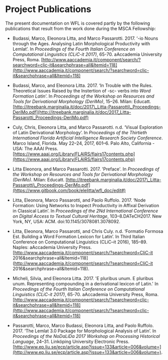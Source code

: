 # Project Publications

The present documentation on WFL is covered partly by the following publications that result from the work done during the MSCA Fellowship:

* Budassi, Marco, Eleonora Litta, and Marco Passarotti. 2017. ‘-io Nouns through the Ages. Analysing Latin Morphological Productivity with Lemlat’. In _Proceedings of the Fourth Italian Conference on Computational Linguistics \(CLiC-it 2017\)_, 65-70. aAccademia University Press, Roma. [http://www.aaccademia.it/component/search/?searchword=clic-it&searchphrase=all&Itemid=118](http://www.aaccademia.it/component/search/?searchword=clic-it&searchphrase=all&Itemid=118)

* Budassi, Marco, and Eleonora Litta. 2017. ‘In Trouble with the Rules. Theoretical Issues Raised by the Instertion of -sc- verbs into _Word Formation Latin_’. In _Proceedings of the Workshop on Resources and Tools for Derivational Morphology \(DeriMo\)_, 15–26. Milan: Educatt. [http://itreebank.marginalia.it/doc/2017\_Litta-Passarotti\_Proceedings-DeriMo.pdf](http://itreebank.marginalia.it/doc/2017_Litta-Passarotti_Proceedings-DeriMo.pdf)

* Culy, Chris, Eleonora Litta, and Marco Passarotti. n.d. ‘Visual Exploration of Latin Derivational Morphology’. In _Proceedings of the Thirtieth International Florida Artificial Intelligence Research Society Conference_. Marco Island, Florida. May 22–24, 2017, 601–6. Palo Alto, California - USA: The AAAI Press. [https://www.aaai.org/Library/FLAIRS/flairs17contents.php](https://www.aaai.org/Library/FLAIRS/flairs17contents.php)

* Litta Eleonora, and Marco Passarotti. 2017. 'Preface'. In _Proceedings of the Workshop on Resources and Tools for Derivational Morphology \(DeriMo\)_. Milan: Educatt. [http://itreebank.marginalia.it/doc/2017\_Litta-Passarotti\_Proceedings-DeriMo.pdf](https://www.gitbook.com/book/elelitta/wfl_doc/edit#)

* Litta, Eleonora, Marco Passarotti, and Paolo Ruffolo. 2017. ‘Node Formation: Using Networks to Inspect Productivity in Affixal Derivation in Classical Latin’. In _Proceedings of the 2Nd International Conference on Digital Access to Textual Cultural Heritage_, 103–8.DATeCH2017. New York, NY, USA: ACM. doi:10.1145/3078081.3078092.

* Litta, Eleonora, Marco Passarotti, and Chris Culy. n.d. ‘Formatio Formosa Est. Building a Word Formation Lexicon for Latin’. In Third Italian Conference on Computational Linguistics \(CLiC–it 2016\), 185–89. Naples: aAccademia University Press. [http://www.aaccademia.it/component/search/?searchword=CliC-it 2016&searchphrase=all&Itemid=118](http://www.aaccademia.it/component/search/?searchword=CliC-it 2016&searchphrase=all&Itemid=118).

* Micheli, Silvia, and Eleonora Litta. 2017. 'E pluribus unum. E pluribus unum. Representing compounding in a derivational lexicon of Latin.' In _Proceedings of the Fourth Italian Conference on Computational Linguistics \(CLiC-it 2017\)_, 65-70. aAccademia University Press, Roma. [http://www.aaccademia.it/component/search/?searchword=clic-it&searchphrase=all&Itemid=118](http://www.aaccademia.it/component/search/?searchword=clic-it&searchphrase=all&Itemid=118)

* Passarotti, Marco, Marco Budassi, Eleonora Litta, and Paolo Ruffolo. 2017. ‘The Lemlat 3.0 Package for Morphological Analysis of Latin’. In _Proceedings of the NoDaLiDa 2017 Workshop on Processing Historical Language_, 24–31. Linköping University Electronic Press. [http://www.ep.liu.se/ecp/article.asp?issue=133&article=006&volume=](http://www.ep.liu.se/ecp/article.asp?issue=133&article=006&volume=).

 

